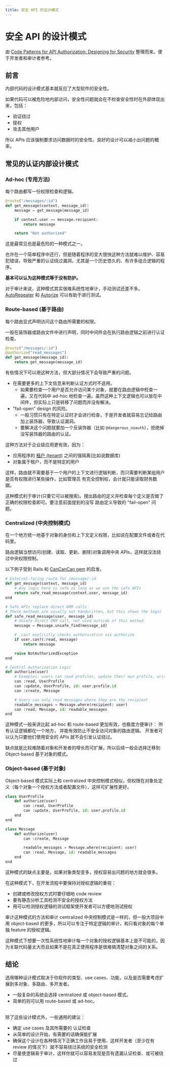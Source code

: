 ```yaml
---
title: 安全 API 的设计模式
---
```


# 安全 API 的设计模式

由 [Code Patterns for API Authorization: Designing for Security](https://research.nccgroup.com/2020/04/21/code-patterns-for-api-authorization-designing-for-security/) 整理而来。便于开发者和审计者参考。

## 前言

内部代码的设计模式基本就反应了大型软件的安全性。

如果代码可以被危险地内部访问，安全性问题就会在不检查安全性时在外部体现出来，包括：

+ 验证绕过
+ 提权
+ 攻击其他用户

所以 APIs 应该强制要求访问数据时的安全性。良好的设计可以减小出问题的概率。

## 常见的认证内部设计模式
### Ad-hoc (专用方法)
每个路由都写一份权限检查和逻辑。

```py
@route("/messages/:id")
def get_message(context, message_id):
    message = get_message(message_id)

    if context.user == message.recipient:
        return message

    return "Not authorized"
```

这是最常见也是最危险的一种模式之一。

也许在一个简单程序中还行，但是随着程序的变大很快这种方法就难以维护、容易犯错误，导致严重的认证绕过漏洞，尤其是一个历史悠久的、有许多组合逻辑的程序。

__基本可以认为这种模式等于没有防护。__

对于审计来说，这种模式其实很难系统性地审计，手动测试还差不多。[AutoRepeater](https://github.com/nccgroup/AutoRepeater) 和 [Autorize](https://portswigger.net/bappstore/f9bbac8c4acf4aefa4d7dc92a991af2f) 可以有助于进行测试。

### Route-based (基于路由)
每个路由显式声明访问这个路由所需要的权限。

一般在装饰器或路由文件中进行声明，同时中间件会在执行路由逻辑之前进行认证检查。

```py
@route("/messages/:id")
@authorize("read_messages")
def get_message(message_id):
    return get_message(message_id)
```

有些情况下可以用这种方法，但大部分情况下会导致严重的问题。

+ 在需要更多的上下文信息来判断认证方式时不适用。
    + 如果要检查一个用户是否允许访问某个对象，就要在路由逻辑中检查一遍，又在代码中 ad-hoc 地检查一遍。虽然这种上下文逻辑也可以放在中间件，但实际上只是转移了问题而并没有解决。
+ "fail-open" design 的风险。
    * 一般习惯只有在特定认证时才会进行检查，于是开发者就容易忘记给路由加上装饰器，导致认证漏洞。
    * 要解决这个问题就要加一个反装饰器（比如 `@dangerous_noauth`），拒绝掉没写装饰器的路由的认证。

这种方法对于企业级应用更有效，因为：

+ 应用程序的 [租户 (tenant)](https://zh.wikipedia.org/wiki/%E5%A4%9A%E7%A7%9F%E6%88%B6%E6%8A%80%E8%A1%93) 之间的强隔离(比如说数据库)
+ 对象属于租户，而不是特定的用户

这样，路由就不需要基于一个用户的上下文进行逻辑判断，而只需要判断某组用户是否有权限进行某些操作，比如管理员 有完全控制权，会计就只能读取财务数据。

这种模式利于审计(只要它可以被搜索)。搜出路由的定义并检查每个定义是否做了正确的权限检查即可。要注意前面提到的没写 路由定义导致的 "fail-open" 问题。


### Centralized (中央控制模式)
在一个地方统一地基于对象的身份和上下文定义权限，比如说在配置文件或者在代码里。

路由逻辑当想访问(创建、读取、更新、删除)对象调用中央 APIs，这样就没法绕过中央权限控制。

以下例子受到 Rails 和 [CanCanCan gem](https://github.com/CanCanCommunity/cancancan#32-loaders) 的启发。
```py
# External-facing route for /message/:id
def get_message(context, message_id)
    # Any logic here is safe as long as we use the safe APIs
    return safe_read_message(context.user, message_id)
end

# Safe APIs replace direct ORM calls
# These methods are usually not handwritten, but this shows the logic
def safe_read_message(user, message_id)
    # Unsafe direct ORM call, not used outside of this method
    message = Message.unsafe_find(message_id)

    # .can? explicitly checks authorization via authorize
    if user.can?(:read, message)
        return message

    raise NotAuthorizedException
end

# Central Authorization Logic
def authorize(user)
    # Examples: users can read profiles, update their own profile, write messages
    can :read, UserProfile
    can :update, UserProfile, id: user.profile.id
    can :create, Message

    # Users can only read messages where they are the recipient
    readable_messages = Message.where(recipient: user)
    can :read, Message, id: readable_messages
end
```

这种模式一般来讲比起 ad-hoc 和 route-based 更加有效，也极度方便审计：
所有认证逻辑都在一个地方，
并能有效防止不安全访问对象的路由逻辑。
开发者可以认为只要他们使用安全的 APIs 就不会引发认证绕过。

缺点就是比较难随着对象和开发者的增长而可扩展，所以后续一般会选择迁移到 Object-based 基于对象的模式。

### Object-based (基于对象)
Object-based 模式实际上和 centralized 中央控制模式相似，但权限在对象处定义（每个对象一个授权方法或者配置文件），这样可扩展性更好。

```py
class UserProfile
    def authorize(user)
        can :read, UserProfile
        can :update, UserProfile, id: user.profile.id
    end
end

class Message
    def authorize(user)
        can :create, Message

        readable_messages = Message.where(recipient: user)
        can :read, Message, id: readable_messages
    end
end
```

这种模式的缺点主要是，如果对象类型变多，授权容易出问题的地方就会很多。

在这种模式下，在开发流程中要保持对授权逻辑的重视：

+ 创建或修改授权方式时要仔细地 code review
+ 要有静态分析工具检测不安全的授权方法
+ 用可以检测授权逻辑的测试框架使开发者可以方便地测试授权

审计这种模式的方法和审计 centralized 中央控制模式是一样的，但一般大项目中用 object-based 的更多，所以可以专注于特定逻辑的审计，和只看对象的每个单独 feature 的授权逻辑。

这种模式下想要一次性系统性地审计每一个对象的授权逻辑基本上是不可能的，因为关联代码量太大而且如果不是在真正使用程序是很难搞清楚对象之间的关系。

## 结论
选用哪种设计模式取决于你软件的类型、use cases、功能，以及是否需要考虑扩展到多对象、多路由、多开发者。

+ 一般复杂的系统会选择 centralized 或 object-based 模式。
+ 简单的则可以用 route-based 或 ad-hoc。

<br>
除了这些设计模式外，一些通用的建议：

+ 确定 use cases 及其所需要的 认证检查
+ 从简单的设计开始，有需要的话确保能扩展
+ 确保这个设计在各种情况下正确工作且易于使用，这样开发者（至少在有 review 的情况下）就不容易绕过系统的安全检测
+ 尽量使逻辑易于审计，这样你就可以容易发现是否有遗漏认证检查、或可被绕过
